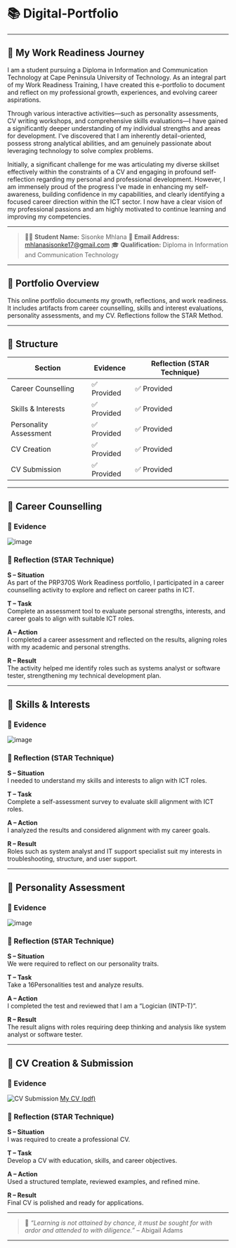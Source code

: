 # 📚 Digital-Portfolio

---

## 💬 My Work Readiness Journey

I am a student pursuing a Diploma in Information and Communication Technology at Cape Peninsula University of Technology. As an integral part of my Work Readiness Training, I have created this e-portfolio to document and reflect on my professional growth, experiences, and evolving career aspirations.

Through various interactive activities—such as personality assessments, CV writing workshops, and comprehensive skills evaluations—I have gained a significantly deeper understanding of my individual strengths and areas for development. I've discovered that I am inherently detail-oriented, possess strong analytical abilities, and am genuinely passionate about leveraging technology to solve complex problems.

Initially, a significant challenge for me was articulating my diverse skillset effectively within the constraints of a CV and engaging in profound self-reflection regarding my personal and professional development. However, I am immensely proud of the progress I've made in enhancing my self-awareness, building confidence in my capabilities, and clearly identifying a focused career direction within the ICT sector. I now have a clear vision of my professional passions and am highly motivated to continue learning and improving my competencies.

---

> 👨‍💻 **Student Name:** Sisonke Mhlana
> 📧 **Email Address:** mhlanasisonke17@gmail.com
> 🎓 **Qualification:** Diploma in Information and Communication Technology

---

## 📌 Portfolio Overview

This online portfolio documents my growth, reflections, and work readiness. It includes artifacts from career counselling, skills and interest evaluations, personality assessments, and my CV. Reflections follow the STAR Method.

---

## 🧭 Structure

| Section                | Evidence       | Reflection (STAR Technique) |
|------------------------|----------------|------------------------------|
| Career Counselling     | ✅ Provided     | ✅ Provided                  |
| Skills & Interests     | ✅ Provided     | ✅ Provided                  |
| Personality Assessment | ✅ Provided     | ✅ Provided                  |
| CV Creation            | ✅ Provided     | ✅ Provided                  |
| CV Submission          | ✅ Provided     | ✅ Provided                  |

---

## 📍 Career Counselling

### 📁 Evidence
![image](https://github.com/user-attachments/assets/182c2aa5-4cd5-4e68-8fd6-c59a973f46f3)


### 🧠 Reflection (STAR Technique)

**S – Situation**  
As part of the PRP370S Work Readiness portfolio, I participated in a career counselling activity to explore and reflect on career paths in ICT.

**T – Task**  
Complete an assessment tool to evaluate personal strengths, interests, and career goals to align with suitable ICT roles.

**A – Action**  
I completed a career assessment and reflected on the results, aligning roles with my academic and personal strengths.

**R – Result**  
The activity helped me identify roles such as systems analyst or software tester, strengthening my technical development plan.

---

## 📍 Skills & Interests

### 📁 Evidence
![image](https://github.com/user-attachments/assets/60140202-1c5a-45a3-be53-4f4e2b9de7e6)

### 🧠 Reflection (STAR Technique)

**S – Situation**  
I needed to understand my skills and interests to align with ICT roles.

**T – Task**  
Complete a self-assessment survey to evaluate skill alignment with ICT roles.

**A – Action**  
I analyzed the results and considered alignment with my career goals.

**R – Result**  
Roles such as system analyst and IT support specialist suit my interests in troubleshooting, structure, and user support.

---

## 📍 Personality Assessment

### 📁 Evidence
![image](https://github.com/user-attachments/assets/1d2a1581-c04d-480f-aa42-8585a1df8b12)

### 🧠 Reflection (STAR Technique)

**S – Situation**  
We were required to reflect on our personality traits.

**T – Task**  
Take a 16Personalities test and analyze results.

**A – Action**  
I completed the test and reviewed that I am a “Logician (INTP-T)”.

**R – Result**  
The result aligns with roles requiring deep thinking and analysis like system analyst or software tester.

---

## 📍 CV Creation & Submission

### 📁 Evidence

![CV Submission](https://github.com/user-attachments/assets/7710dc87-966a-4202-a7c6-ef75ac153391) 
[My CV (pdf)](https://github.com/Mhlana17/Digital-Portfolio/blob/main/Mhlana%20Sisonke%20CV.pdf)

### 🧠 Reflection (STAR Technique)

**S – Situation**  
I was required to create a professional CV.

**T – Task**  
Develop a CV with education, skills, and career objectives.

**A – Action**  
Used a structured template, reviewed examples, and refined mine.

**R – Result**  
Final CV is polished and ready for applications.

---

> 💬 *“Learning is not attained by chance, it must be sought for with ardor and attended to with diligence.”* – Abigail Adams

---
